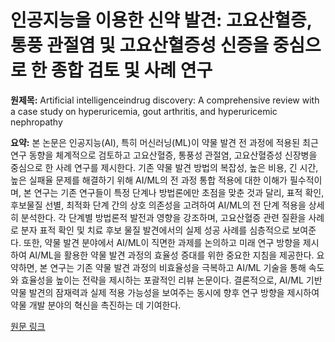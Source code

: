 # 인공지능을 이용한 신약 발견: 고요산혈증, 통풍 관절염 및 고요산혈증성 신증을 중심으로 한 종합 검토 및 사례 연구

**원제목:** Artificial intelligenceindrug discovery: A comprehensive review with a case study on hyperuricemia, gout arthritis, and hyperuricemic nephropathy

**요약:** 본 논문은 인공지능(AI), 특히 머신러닝(ML)이 약물 발견 전 과정에 적용된 최근 연구 동향을 체계적으로 검토하고 고요산혈증, 통풍성 관절염, 고요산혈증성 신장병을 중심으로 한 사례 연구를 제시한다. 기존 약물 발견 방법의 복잡성, 높은 비용, 긴 시간, 높은 실패율 문제를 해결하기 위해 AI/ML의 전 과정 통합 적용에 대한 이해가 필수적이며, 본 연구는 기존 연구들이 특정 단계나 방법론에만 초점을 맞춘 것과 달리, 표적 확인, 후보물질 선별, 최적화 단계 간의 상호 의존성을 고려하여 AI/ML의 전 단계 적용을 상세히 분석한다.  각 단계별 방법론적 발전과 영향을 강조하며, 고요산혈증 관련 질환을 사례로  분자 표적 확인 및 치료 후보 물질 발견에서의 실제 성공 사례를 심층적으로 보여준다.  또한, 약물 발견 분야에서 AI/ML이 직면한 과제를 논의하고 미래 연구 방향을 제시하여 AI/ML을 활용한 약물 발견 과정의 효율성 증대를 위한 중요한 지침을 제공한다.  요약하면, 본 연구는 기존 약물 발견 과정의 비효율성을 극복하고 AI/ML 기술을 통해 속도와 효율성을 높이는 전략을 제시하는 포괄적인 리뷰 논문이다.  결론적으로,  AI/ML 기반 약물 발견의 잠재력과 실제 적용 가능성을 보여주는 동시에 향후 연구 방향을 제시하여 약물 개발 분야의 혁신을 촉진하는 데 기여한다.

[원문 링크](https://arxiv.org/pdf/2507.03407)
